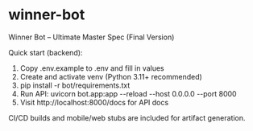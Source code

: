 # winner-bot

Winner Bot – Ultimate Master Spec (Final Version)

Quick start (backend):

1) Copy .env.example to .env and fill in values
2) Create and activate venv (Python 3.11+ recommended)
3) pip install -r bot/requirements.txt
4) Run API: uvicorn bot.app:app --reload --host 0.0.0.0 --port 8000
5) Visit http://localhost:8000/docs for API docs

CI/CD builds and mobile/web stubs are included for artifact generation.